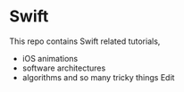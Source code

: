 # Swift
This repo contains Swift related tutorials, 
- iOS animations
- software architectures
- algorithms 
and so many tricky things Edit
